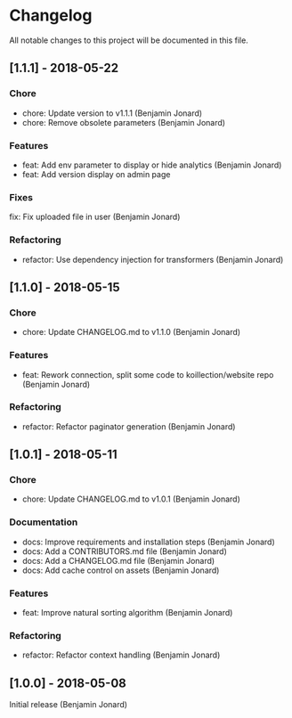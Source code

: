 # Changelog
All notable changes to this project will be documented in this file.

## [1.1.1] - 2018-05-22
### Chore
* chore: Update version to v1.1.1 (Benjamin Jonard)
* chore: Remove obsolete parameters (Benjamin Jonard)

### Features
* feat: Add env parameter to display or hide analytics (Benjamin Jonard)
* feat: Add version display on admin page

### Fixes
fix: Fix uploaded file in user (Benjamin Jonard)

### Refactoring
* refactor: Use dependency injection for transformers (Benjamin Jonard)

## [1.1.0] - 2018-05-15
### Chore
* chore: Update CHANGELOG.md to v1.1.0 (Benjamin Jonard)

### Features
* feat: Rework connection, split some code to koillection/website repo (Benjamin Jonard)

### Refactoring
* refactor: Refactor paginator generation (Benjamin Jonard)

## [1.0.1] - 2018-05-11
### Chore
* chore: Update CHANGELOG.md to v1.0.1 (Benjamin Jonard)

### Documentation
* docs: Improve requirements and installation steps (Benjamin Jonard)
* docs: Add a CONTRIBUTORS.md file (Benjamin Jonard)
* docs: Add a CHANGELOG.md file (Benjamin Jonard)
* docs: Add cache control on assets (Benjamin Jonard)

### Features
* feat: Improve natural sorting algorithm (Benjamin Jonard)

### Refactoring
* refactor: Refactor context handling (Benjamin Jonard)

## [1.0.0] - 2018-05-08
Initial release (Benjamin Jonard)

